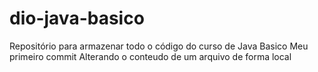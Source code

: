 # dio-java-basico
Repositório para armazenar todo o código do curso de Java Basico
Meu primeiro commit
Alterando o conteudo de um arquivo de forma local